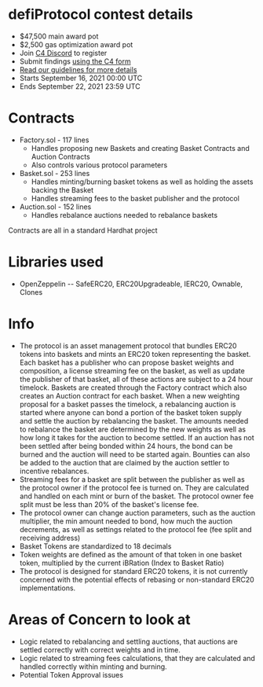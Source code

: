 # defiProtocol contest details
- $47,500 main award pot
- $2,500 gas optimization award pot
- Join [C4 Discord](https://discord.gg/EY5dvm3evD) to register
- Submit findings [using the C4 form](https://code423n4.com/2021-09-defiprotocol-contest/submit)
- [Read our guidelines for more details](https://docs.code4rena.com/roles/wardens)
- Starts September 16, 2021 00:00 UTC
- Ends September 22, 2021 23:59 UTC

# Contracts
- Factory.sol - 117 lines
  - Handles proposing new Baskets and creating Basket Contracts and Auction Contracts
  - Also controls various protocol parameters
- Basket.sol - 253 lines
  - Handles minting/burning basket tokens as well as holding the assets backing the Basket
  - Handles streaming fees to the basket publisher and the protocol
- Auction.sol - 152 lines
  - Handles rebalance auctions needed to rebalance baskets

Contracts are all in a standard Hardhat project

# Libraries used
- OpenZeppelin
-- SafeERC20, ERC20Upgradeable, IERC20, Ownable, Clones

# Info
- The protocol is an asset management protocol that bundles ERC20 tokens into baskets and mints an ERC20 token representing the basket. Each basket has a publisher who can propose basket weights and composition, a license streaming fee on the basket, as well as update the publisher of that basket, all of these actions are subject to a 24 hour timelock. Baskets are created through the Factory contract which also creates an Auction contract for each basket. When a new weighting proposal for a basket passes the timelock, a rebalancing auction is started where anyone can bond a portion of the basket token supply and settle the auction by rebalancing the basket. The amounts needed to rebalance the basket are determined by the new weights as well as how long it takes for the auction to become settled. If an auction has not been settled after being bonded within 24 hours, the bond can be burned and the auction will need to be started again. Bounties can also be added to the auction that are claimed by the auction settler to incentive rebalances.
- Streaming fees for a basket are split between the publisher as well as the protocol owner if the protocol fee is turned on. They are calculated and handled on each mint or burn of the basket. The protocol owner fee split must be less than 20% of the basket's license fee.
- The protocol owner can change auction parameters, such as the auction multiplier, the min amount needed to bond, how much the auction decrements, as well as settings related to the protocol fee (fee split and receiving address)
- Basket Tokens are standardized to 18 decimals
- Token weights are defined as the amount of that token in one basket token, multiplied by the current iBRation (Index to Basket Ratio)
- The protocol is designed for standard ERC20 tokens, it is not currently concerned with the potential effects of rebasing or non-standard ERC20 implementations.

# Areas of Concern to look at
- Logic related to rebalancing and settling auctions, that auctions are settled correctly with correct weights and in time.
- Logic related to streaming fees calculations, that they are calculated and handled correctly within minting and burning.
- Potential Token Approval issues

